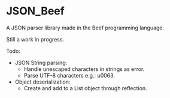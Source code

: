# JSON_Beef
A JSON parser library made in the Beef programming language.

Still a work in progress.

Todo:
- JSON String parsing:
  - Handle unescaped characters in strings as error.
  - Parse UTF-8 characters e.g.: u0063.
- Object deserialization:
  - Create and add to a List<T> object through reflection.
